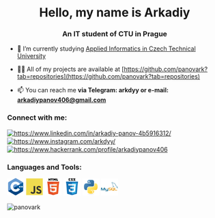 <h1 align="center">Hello, my name is Arkadiy</h1>
<h3 align="center">An IT student of CTU in Prague</h3>

- 🔭 I’m currently studying [Applied Informatics in Czech Technical University](https://fjfi.cvut.cz/cz/studium/bakalarske-studium/studijni-programy/aplikovana-informatika-bc-aktualni)

- 👨‍💻 All of my projects are available at [https://github.com/panovark?tab=repositories](https://github.com/panovark?tab=repositories)

- 📫 You can reach me **via Telegram: arkdyy or e-mail: arkadiypanov406@gmail.com**

<h3 align="left">Connect with me:</h3>
<p align="left">
<a href="https://www.linkedin.com/in/arkadiy-panov-4b5916312/" target="blank"><img align="center" src="https://raw.githubusercontent.com/rahuldkjain/github-profile-readme-generator/master/src/images/icons/Social/linked-in-alt.svg" alt="https://www.linkedin.com/in/arkadiy-panov-4b5916312/" height="30" width="40" /></a>
<a href="https://www.instagram.com/arkdyy/" target="blank"><img align="center" src="https://raw.githubusercontent.com/rahuldkjain/github-profile-readme-generator/master/src/images/icons/Social/instagram.svg" alt="https://www.instagram.com/arkdyy/" height="30" width="40" /></a>
<a href="https://www.hackerrank.com/profile/arkadiypanov406" target="blank"><img align="center" src="https://raw.githubusercontent.com/rahuldkjain/github-profile-readme-generator/master/src/images/icons/Social/hackerrank.svg" alt="https://www.hackerrank.com/profile/arkadiypanov406" height="30" width="40" /></a>
</p>

<h3 align="left">Languages and Tools:</h3>
<p align="left">
<a href="https://www.cplusplus.com/" target="_blank" rel="noreferrer"><img src="https://raw.githubusercontent.com/devicons/devicon/master/icons/cplusplus/cplusplus-original.svg" alt="C++" width="40" height="40"/></a>
<a href="https://developer.mozilla.org/en-US/docs/Web/JavaScript" target="_blank" rel="noreferrer"><img src="https://raw.githubusercontent.com/devicons/devicon/master/icons/javascript/javascript-original.svg" alt="JavaScript" width="40" height="40"/></a>
<a href="https://developer.mozilla.org/en-US/docs/Web/HTML" target="_blank" rel="noreferrer"><img src="https://raw.githubusercontent.com/devicons/devicon/master/icons/html5/html5-original-wordmark.svg" alt="HTML5" width="40" height="40"/></a>
<a href="https://www.w3.org/Style/CSS/Overview.en.html" target="_blank" rel="noreferrer"><img src="https://raw.githubusercontent.com/devicons/devicon/master/icons/css3/css3-original-wordmark.svg" alt="CSS3" width="40" height="40"/></a>
<a href="https://www.python.org/" target="_blank" rel="noreferrer"><img src="https://raw.githubusercontent.com/devicons/devicon/master/icons/python/python-original.svg" alt="Python" width="40" height="40"/></a>
<a href="https://www.mysql.com/" target="_blank" rel="noreferrer"><img src="https://raw.githubusercontent.com/devicons/devicon/master/icons/mysql/mysql-original-wordmark.svg" alt="SQL" width="40" height="40"/></a>
</p>

<p><img align="center" src="https://github-readme-stats.vercel.app/api/top-langs?username=panovark&show_icons=true&locale=en&layout=compact" alt="panovark" /></p>
